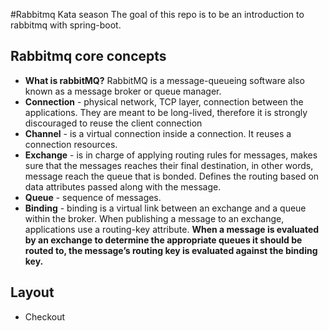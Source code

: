 #Rabbitmq Kata season
The goal of this repo is to be an introduction to rabbitmq with spring-boot.


## Rabbitmq core concepts 
- **What is rabbitMQ?** RabbitMQ is a message-queueing software also known as a message broker or queue manager.
- **Connection** - physical network, TCP layer, connection between the applications. They are meant to be long-lived, therefore it is strongly discouraged to reuse the client connection
- **Channel** -  is a virtual connection inside a connection. It reuses a connection resources.
- **Exchange** - is in charge of applying routing rules for messages, makes sure that the messages reaches their final destination,  in other words, message reach the queue that is bonded. Defines the routing based on data attributes passed along with the message.
- **Queue** - sequence of messages.
- **Binding** - binding is a virtual link between an exchange and a queue within the broker. When publishing a message to an exchange, applications use a routing-key attribute. **When a message is evaluated by an exchange to determine the appropriate queues it should be routed to, the message’s routing key is evaluated against the binding key.**


## Layout
- Checkout 